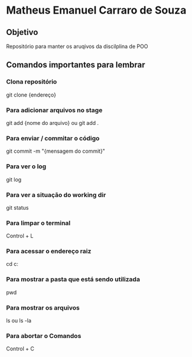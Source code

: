 # Matheus Emanuel Carraro de Souza

## Objetivo
Repositório para manter os aruqivos da discilplina de POO

## Comandos importantes para lembrar

### Clona repositório
git clone {endereço}

### Para adicionar arquivos no stage
git add {nome do arquivo}
ou
git add .

### Para enviar / commitar o código
git commit -m "{mensagem do commit}"

### Para ver o log
git log

### Para ver a situação do working dir
git status

### Para limpar o terminal
Control + L

### Para acessar o endereço raiz
cd c:

### Para mostrar a pasta que está sendo utilizada
pwd

### Para mostrar os arquivos
ls
ou
ls -la

### Para abortar o Comandos
Control + C
